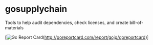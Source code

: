 # gosupplychain
Tools to help audit dependencies, check licenses, and create bill-of-materials

[![Go Report Card](http://goreportcard.com/badge/gojp/goreportcard)(http://goreportcard.com/report/gojp/goreportcard)]

